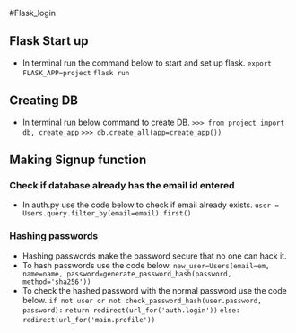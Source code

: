 #Flask_login
## Flask Start up
  - In terminal run the command below to start and set up flask.
    `export FLASK_APP=project`
    `flask run` 
## Creating DB
  - In terminal run below command to create DB.
    `>>> from project import db, create_app`
    `>>> db.create_all(app=create_app())`
## Making Signup function
### Check if database already has the email id entered  
  - In auth.py use the code below to check if email already exists.
    `user = Users.query.filter_by(email=email).first()`
### Hashing passwords
  - Hashing passwords make the password secure that no one can hack it.
  - To hash passwords use the code below.
    `new_user=Users(email=em, name=name, password=generate_password_hash(password, method='sha256'))`
  - To check the hashed password with the normal password use the code below.
    `if not user or not check_password_hash(user.password, password):`
       `return redirect(url_for('auth.login'))`
     `else:`
         `redirect(url_for('main.profile'))`
